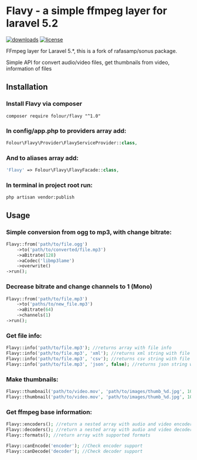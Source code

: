 # Flavy - a simple ffmpeg layer for laravel 5.2
[![downloads](https://poser.pugx.org/folour/flavy/downloads.png)](https://packagist.org/packages/folour/flavy)
[![license](https://poser.pugx.org/folour/flavy/license.png)](https://packagist.org/packages/folour/flavy)

FFmpeg layer for Laravel 5.*, this is a fork of rafasamp/sonus package.

Simple API for convert audio/video files, get thumbnails from video, information of files

## Installation
### Install Flavy via composer

    composer require folour/flavy "^1.0"

### In config/app.php to providers array add:
```php
Folour\Flavy\Provider\FlavyServiceProvider::class,
```
### And to aliases array add:
```php
'Flavy' => Folour\Flavy\FlavyFacade::class,
```
### In terminal in project root run:

    php artisan vendor:publish
    
## Usage
### Simple conversion from ogg to mp3, with change bitrate:
```php
Flavy::from('path/to/file.ogg')
	->to('path/to/converted/file.mp3')
	->aBitrate(128)
	->aCodec('libmp3lame')
	->overwrite()
->run();
```
### Decrease bitrate and change channels to 1 (Mono)
```php
Flavy::from('path/to/file.mp3')
	->to('paths/to/new_file.mp3')
	->aBitrate(64)
	->channels(1)
->run();
```
### Get file info:
```php
Flavy::info('path/to/file.mp3'); //returns array with file info
Flavy::info('path/to/file.mp3', 'xml'); //returns xml string with file info
Flavy::info('path/to/file.mp3', 'csv'); //returns csv string with file info
Flavy::info('path/to/file.mp3', 'json', false); //returns json string with file info
```
### Make thumbnails:
```php
Flavy::thumbnail('path/to/video.mov', 'path/to/images/thumb_%d.jpg', 10); //Make 10 thumbnail and calculate time interval $duration/$count
Flavy::thumbnail('path/to/video.mov', 'path/to/images/thumb_%d.jpg', 10, 30); //Make 10 thumbnail with specified interval
```
### Get ffmpeg base information:
```php
Flavy::encoders(); //return a nested array with audio and video encoders
Flavy::decoders(); //return a nested array with audio and video decoders
Flavy::formats(); //return array with supported formats

Flavy::canEncode('encoder'); //Check encoder support
Flavy::canDecode('decoder'); //Check decoder support
```
